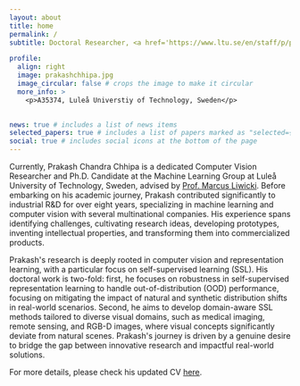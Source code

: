 ```yaml
---
layout: about
title: home
permalink: /
subtitle: Doctoral Researcher, <a href='https://www.ltu.se/en/staff/p/prakash-chandra-chhipa'>Luleå Universtiy of Technology, Sweden</a>

profile:
  align: right
  image: prakashchhipa.jpg
  image_circular: false # crops the image to make it circular
  more_info: >
    <p>A35374, Luleå Universtiy of Technology, Sweden</p>
  

news: true # includes a list of news items
selected_papers: true # includes a list of papers marked as "selected={true}"
social: true # includes social icons at the bottom of the page
---
```

Currently, Prakash Chandra Chhipa is a dedicated Computer Vision Researcher and Ph.D. Candidate at the Machine Learning Group at Luleå University of Technology, Sweden, advised by [Prof. Marcus Liwicki](https://www.ltu.se/en/staff/m/marcus-liwicki). Before embarking on his academic journey, Prakash contributed significantly to industrial R&D for over eight years, specializing in machine learning and computer vision with several multinational companies. His experience spans identifying challenges, cultivating research ideas, developing prototypes, inventing intellectual properties, and transforming them into commercialized products.

Prakash's research is deeply rooted in computer vision and representation learning, with a particular focus on self-supervised learning (SSL). His doctoral work is two-fold: first, he focuses on robustness in self-supervised representation learning to handle out-of-distribution (OOD) performance, focusing on mitigating the impact of natural and synthetic distribution shifts in real-world scenarios. Second, he aims to develop domain-aware SSL methods tailored to diverse visual domains, such as medical imaging, remote sensing, and RGB-D images, where visual concepts significantly deviate from natural scenes. Prakash's journey is driven by a genuine desire to bridge the gap between innovative research and impactful real-world solutions. 

For more details, please check his updated CV [here](https://drive.google.com/file/d/1HT2ZFGwtV5L7YjvVj_mRT0pRzXF8MOHv/view?usp=drive_link).

